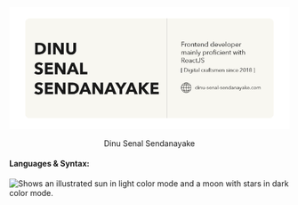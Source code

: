 [![](https://github.com/Dinu-Senal/Dinu-Senal/blob/main/images/GitHub-Image.png)][website]

<div align=center>
    Dinu Senal Sendanayake
</div>

[website]: https://dinu-sendanayake.netlify.app/
[linkedin]: https://www.linkedin.com/in/dinu-senal-sendanayake-763234195/
[instagram]: https://www.instagram.com/dinu_senal/
[gmail]: dinusenal8@gmail.com

#### Languages & Syntax:
<!-- <img align="left" alt="HTML5" width="26px" src="https://api.iconify.design/simple-icons:html5.svg?color=%23F8F7F1&height=26" />
<img align="left" alt="HTML5" width="26px" src="https://api.iconify.design/simple-icons:html5.svg?color=%23191919&height=26" /> -->

<picture>
  <source media="(prefers-color-scheme: dark)" srcset="https://api.iconify.design/simple-icons:html5.svg?color=%23F8F7F1&height=26">
  <img alt="Shows an illustrated sun in light color mode and a moon with stars in dark color mode." src="https://api.iconify.design/simple-icons:html5.svg?color=%23191919&height=26">
</picture>